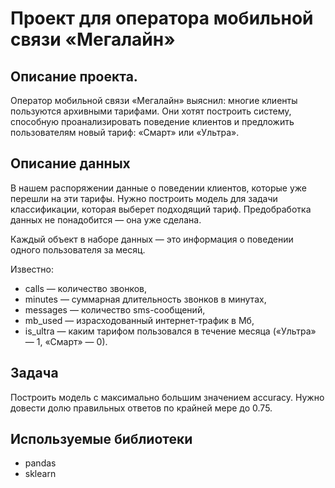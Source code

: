 # Проект для оператора мобильной связи «Мегалайн»

## Описание проекта.
Оператор мобильной связи «Мегалайн» выяснил: многие клиенты пользуются архивными тарифами. Они хотят построить систему, способную проанализировать поведение клиентов и предложить пользователям новый тариф: «Смарт» или «Ультра».

## Описание данных
В нашем распоряжении данные о поведении клиентов, которые уже перешли на эти тарифы. Нужно построить модель для задачи классификации, которая выберет подходящий тариф. Предобработка данных не понадобится — она уже сделана.

Каждый объект в наборе данных — это информация о поведении одного пользователя за месяц. 

Известно:
- сalls — количество звонков,
- minutes — суммарная длительность звонков в минутах,
- messages — количество sms-сообщений,
- mb_used — израсходованный интернет-трафик в Мб,
- is_ultra — каким тарифом пользовался в течение месяца («Ультра» — 1, «Смарт» — 0).


## Задача
Построить модель с максимально большим значением accuracy. Нужно довести долю правильных ответов по крайней мере до 0.75. 

## Используемые библиотеки
- pandas
- sklearn
